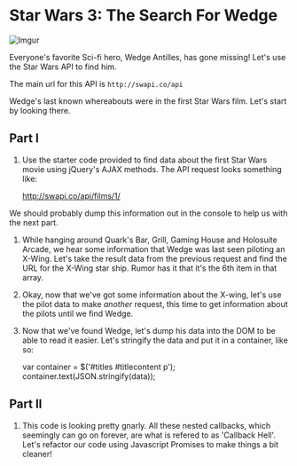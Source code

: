 
# Star Wars 3: The Search For Wedge

![Imgur](http://i.imgur.com/yQcTGh7.jpg)

Everyone's favorite Sci-fi hero, Wedge Antilles, has gone missing!
Let's use the Star Wars API to find him.

The main url for this API is `http://swapi.co/api`

Wedge's last known whereabouts were in the first Star Wars film. Let's start by looking there.

## Part I

1. Use the starter code provided to find data about the first Star Wars movie using jQuery's AJAX methods. The API request looks something like:

    http://swapi.co/api/films/1/

  We should probably dump this information out in the console to help us with the next part.

1. While hanging around Quark's Bar, Grill, Gaming House and Holosuite Arcade, we hear some information that Wedge was last seen piloting an X-Wing. Let's take the result data from the previous request and find the URL for the X-Wing star ship. Rumor has it that it's the 6th item in that array.

1. Okay, now that we've got some information about the X-wing, let's use the pilot data to make _another_ request, this time to get information about the pilots until we find Wedge.

1. Now that we've found Wedge, let's dump his data into the DOM to be able to read it easier. Let's stringify the data and put it in a container, like so:

    var container = $('#titles #titlecontent p');
    container.text(JSON.stringify(data));

## Part II

1. This code is looking pretty gnarly. All these nested callbacks, which seemingly can go on forever, are what is refered to as 'Callback Hell'. Let's refactor our code using Javascript Promises to make things a bit cleaner!
